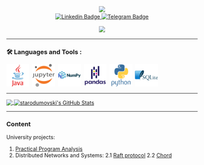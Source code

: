 <div id="header" align="center">
  <img src="https://media.giphy.com/media/3oKGzgNfssFG1xlwC4/giphy.gif" width="100"/>
<!--   <img src="https://media.giphy.com/media/U4FkC2VqpeNRHjTDQ5/giphy.gif" width="100"/? -->
</div>
<div id="badges" align="center">
  <a href="https://www.linkedin.com/in/andrey-starodumov-001026253/">
    <img src="https://img.shields.io/badge/LinkedIn-blue?style=for-the-badge&logo=linkedin&logoColor=white" alt="Linkedin Badge"/>
  </a>
  <a href="https://t.me/starodumovski">
    <img src="https://img.shields.io/badge/Telegram-darkblue?style=for-the-badge&logo=telegram&logoColor=white" alt="Telegram Badge"/>
  </a>
  </div>
<div id="badges" align="center">
  <img src="https://komarev.com/ghpvc/?username=starodumovski&style=flat-square&color=blue" alt=""/>
</div>
<div align="center">
<!--   <img src="https://media.giphy.com/media/hvRJCLFzcasrR4ia7z/giphy.gif" width="30px"/> -->
  <img src="https://media.giphy.com/media/47RZOvpTG9bELpoe9O/giphy.gif" width="100px">
</div>

---

### :hammer_and_wrench: Languages and Tools :

<div>
  <img src="https://raw.githubusercontent.com/devicons/devicon/1119b9f84c0290e0f0b38982099a2bd027a48bf1/icons/java/java-original-wordmark.svg" width="60" height="60">&nbsp;
  <img src="https://raw.githubusercontent.com/devicons/devicon/1119b9f84c0290e0f0b38982099a2bd027a48bf1/icons/jupyter/jupyter-original-wordmark.svg" width="60" height="60">&nbsp;
  <img src="https://raw.githubusercontent.com/devicons/devicon/1119b9f84c0290e0f0b38982099a2bd027a48bf1/icons/numpy/numpy-original-wordmark.svg" width="60" height="60">&nbsp;
  <img src="https://raw.githubusercontent.com/devicons/devicon/1119b9f84c0290e0f0b38982099a2bd027a48bf1/icons/pandas/pandas-original-wordmark.svg" width="60" height="60">&nbsp;
  <img src="https://raw.githubusercontent.com/devicons/devicon/1119b9f84c0290e0f0b38982099a2bd027a48bf1/icons/python/python-original-wordmark.svg" width="60" height="60">&nbsp;
  <img src="https://raw.githubusercontent.com/devicons/devicon/1119b9f84c0290e0f0b38982099a2bd027a48bf1/icons/sqlite/sqlite-original-wordmark.svg" width="60" height="60">&nbsp;
</div>

---

<!-- [![GitHub Streak](https://streak-stats.demolab.com/?user=starodumovski&theme=dark)](https://git.io/streak-stats) -->

<!-- [![Top Langs](https://github-readme-stats.vercel.app/api/top-langs/?username=starodumovski&layout=compact&theme=vision-friendly-dark)](https://github.com/anuraghazra/github-readme-stats) -->

<a href="https://github.com/starodumovski/starodumovski">
  <img align="center" src="https://github-readme-stats.vercel.app/api/top-langs/?username=starodumovski&title_color=ffffff&text_color=c9cacc&icon_color=2bbc8a&bg_color=1d1f21" />
</a>
<a href="https://github.com/starodumovski/starodumovski">
  <img align="center" src="https://github-readme-stats.vercel.app/api?username=starodumovski&show_icons=true&line_height=27&count_private=true&title_color=ffffff&text_color=c9cacc&icon_color=2bbc8a&bg_color=1d1f21" alt="starodumovski's GitHub Stats" />
</a>


---

### Content
University projects:

1. [Practical Program Analysis](https://github.com/starodumovski/PPA_course)
2. Distributed Networks and Systems:
  2.1 [Raft protocol](https://github.com/starodumovski/raft)
  2.2 [Chord](https://github.com/starodumovski/Chord)
